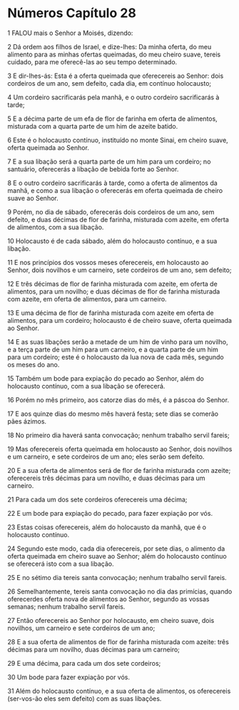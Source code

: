 # Números Capítulo 28

1	FALOU mais o Senhor a Moisés, dizendo:

2	Dá ordem aos filhos de Israel, e dize-lhes: Da minha oferta, do meu alimento para as minhas ofertas queimadas, do meu cheiro suave, tereis cuidado, para me oferecê-las ao seu tempo determinado.

3	E dir-lhes-ás: Esta é a oferta queimada que oferecereis ao Senhor: dois cordeiros de um ano, sem defeito, cada dia, em contínuo holocausto;

4	Um cordeiro sacrificarás pela manhã, e o outro cordeiro sacrificarás à tarde;

5	E a décima parte de um efa de flor de farinha em oferta de alimentos, misturada com a quarta parte de um him de azeite batido.

6	Este é o holocausto contínuo, instituído no monte Sinai, em cheiro suave, oferta queimada ao Senhor.

7	E a sua libação será a quarta parte de um him para um cordeiro; no santuário, oferecerás a libação de bebida forte ao Senhor.

8	E o outro cordeiro sacrificarás à tarde, como a oferta de alimentos da manhã, e como a sua libação o oferecerás em oferta queimada de cheiro suave ao Senhor.

9	Porém, no dia de sábado, oferecerás dois cordeiros de um ano, sem defeito, e duas décimas de flor de farinha, misturada com azeite, em oferta de alimentos, com a sua libação.

10	Holocausto é de cada sábado, além do holocausto contínuo, e a sua libação.

11	E nos princípios dos vossos meses oferecereis, em holocausto ao Senhor, dois novilhos e um carneiro, sete cordeiros de um ano, sem defeito;

12	E três décimas de flor de farinha misturada com azeite, em oferta de alimentos, para um novilho; e duas décimas de flor de farinha misturada com azeite, em oferta de alimentos, para um carneiro.

13	E uma décima de flor de farinha misturada com azeite em oferta de alimentos, para um cordeiro; holocausto é de cheiro suave, oferta queimada ao Senhor.

14	E as suas libações serão a metade de um him de vinho para um novilho, e a terça parte de um him para um carneiro, e a quarta parte de um him para um cordeiro; este é o holocausto da lua nova de cada mês, segundo os meses do ano.

15	Também um bode para expiação do pecado ao Senhor, além do holocausto contínuo, com a sua libação se oferecerá.

16	Porém no mês primeiro, aos catorze dias do mês, é a páscoa do Senhor.

17	E aos quinze dias do mesmo mês haverá festa; sete dias se comerão pães ázimos.

18	No primeiro dia haverá santa convocação; nenhum trabalho servil fareis;

19	Mas oferecereis oferta queimada em holocausto ao Senhor, dois novilhos e um carneiro, e sete cordeiros de um ano; eles serão sem defeito.

20	E a sua oferta de alimentos será de flor de farinha misturada com azeite; oferecereis três décimas para um novilho, e duas décimas para um carneiro.

21	Para cada um dos sete cordeiros oferecereis uma décima;

22	E um bode para expiação do pecado, para fazer expiação por vós.

23	Estas coisas oferecereis, além do holocausto da manhã, que é o holocausto contínuo.

24	Segundo este modo, cada dia oferecereis, por sete dias, o alimento da oferta queimada em cheiro suave ao Senhor; além do holocausto contínuo se oferecerá isto com a sua libação.

25	E no sétimo dia tereis santa convocação; nenhum trabalho servil fareis.

26	Semelhantemente, tereis santa convocação no dia das primícias, quando oferecerdes oferta nova de alimentos ao Senhor, segundo as vossas semanas; nenhum trabalho servil fareis.

27	Então oferecereis ao Senhor por holocausto, em cheiro suave, dois novilhos, um carneiro e sete cordeiros de um ano;

28	E a sua oferta de alimentos de flor de farinha misturada com azeite: três décimas para um novilho, duas décimas para um carneiro;

29	E uma décima, para cada um dos sete cordeiros;

30	Um bode para fazer expiação por vós.

31	Além do holocausto contínuo, e a sua oferta de alimentos, os oferecereis (ser-vos-ão eles sem defeito) com as suas libações.

